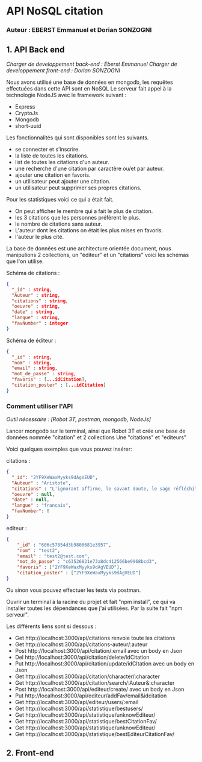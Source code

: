 # API NoSQL citation 
### Auteur : EBERST Emmanuel et Dorian SONZOGNI

## 1. API Back end
*Charger de developpement back-end :  Eberst Emmanuel*
*Charger de developpement front-end :  Dorian SONZOGNI*

Nous avons utilisé une base de données en mongodb, les requêtes effectuées dans cette API sont en NoSQL
Le serveur fait appel à la technologie NodeJS avec le framework suivant : <br/>

- Express
- CryptoJs
- Mongodb
- short-uuid

Les fonctionnalités qui sont disponibles sont les suivants.

- se connecter et s'inscrire.
- la liste de toutes les citations.
- list de toutes les citations d'un auteur.
- une recherche d'une citation par caractère ou/et par auteur.
- ajouter une citation en favoris.
- un utilisateur peut ajouter une citation.
- un utilisateur peut supprimer ses propres citations.
  
Pour les statistiques voici ce qui a était fait.

- On peut afficher le membre qui a fait le plus de citation. 
- les 3 citations que les personnes préfèrent le plus. 
- le nombre de citations sans auteur.
- L'auteur dont les citations on était les plus mises en favoris.
- l'auteur le plus cité.



La base de données est une architecture orientée document, nous manipulions 2 collections, un "éditeur" et un "citations"
voici les schémas que l'on utilise.<br/>

Schéma de citations :
```Json
{
  "_id" : string,
  "Auteur" : string,
  "citations" : string,
  "oeuvre" : string,
  "date" : string,
  "langue" : string,
  "favNumber" : integer
}
```
Schéma de éditeur : 
```Json
{
  "_id" : string,
  "nom" : string,
  "email" : string,
  "mot_de_passe" : string,
  "favoris" : [...idCitation],
  "citation_poster" : [...idCitation]
}
```

### Comment utiliser l'API

*Outil nécessaire : [Robot 3T, postman, mongodb, NodeJs]*

Lancer mongodb sur le terminal, ainsi que Robot 3T et crée une base de données nommée "citation" et 2 collections 
Une "citations" et "editeurs"

Voici quelques exemples que vous pouvez insérer:

citations : 
```Json
{
  "_id": "2YF9XeWaxMyyks9dAgVEUD",
  "Auteur" : "Aristote",
  "citations" : "L'ignorant affirme, le savant doute, le sage réfléchit.",
  "oeuvre" : null,
  "date" : null,
  "langue" : "francais",
  "favNumber": 0
}
```
editeur :
```Json
{
    "_id" : "606c57854d3b9800681e3957",
    "nom" : "test2",
    "email" : "test2@test.com",
    "mot_de_passe" : "c63526821e73a8dc412566be9968bcd3",
    "favoris" : ["2YF9XeWaxMyyks9dAgVEUD"],
    "citation_poster" : ["2YF9XeWaxMyyks9dAgVEUD"]
}
```
Ou sinon vous pouvez effectuer les tests via postman.

Ouvrir un terminal à la racine du projet et fait "npm install", ce qui va installer toutes les dépendances que j'ai utilisées.
Par la suite fait "npm serveur".

Les différents liens sont si dessous :

- Get  http://localhost:3000/api/citations                      renvoie toute les citations
- Get  http://localhost:3000/api/citations-auteur/:auteur 
- Post http://localhost:3000/api/citation/:email                avec un body en Json 
- Del  http://localhost:3000/api/citation/delete/idCitation 
- Put  http://localhost:3000/api/citation/update/idCItation     avec un body en Json
- Get  http://localhost:3000/api/citation/character/:character  
- Get  http://localhost:3000/api/citation/search/:Auteur&:character
- Post http://localhost:3000/api/editeur/create/                avec un body en Json
- Put  http://localhost:3000/api/editeur/addFav/email&idcitation
- Get  http://localhost:3000/api/editeur/users/:email
- Get  http://localhost:3000/api/statistique/bestusers/
- Get  http://localhost:3000/api/statistique/unknowEditeur/
- Get  http://localhost:3000/api/statistique/bestCitationFav/
- Get  http://localhost:3000/api/statistique/unknowEditeur/
- Get  http://localhost:3000/api/statistique/bestEditeurCitationFav/

## 2. Front-end 

